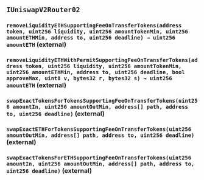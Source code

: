 ## `IUniswapV2Router02`






### `removeLiquidityETHSupportingFeeOnTransferTokens(address token, uint256 liquidity, uint256 amountTokenMin, uint256 amountETHMin, address to, uint256 deadline) → uint256 amountETH` (external)





### `removeLiquidityETHWithPermitSupportingFeeOnTransferTokens(address token, uint256 liquidity, uint256 amountTokenMin, uint256 amountETHMin, address to, uint256 deadline, bool approveMax, uint8 v, bytes32 r, bytes32 s) → uint256 amountETH` (external)





### `swapExactTokensForTokensSupportingFeeOnTransferTokens(uint256 amountIn, uint256 amountOutMin, address[] path, address to, uint256 deadline)` (external)





### `swapExactETHForTokensSupportingFeeOnTransferTokens(uint256 amountOutMin, address[] path, address to, uint256 deadline)` (external)





### `swapExactTokensForETHSupportingFeeOnTransferTokens(uint256 amountIn, uint256 amountOutMin, address[] path, address to, uint256 deadline)` (external)








